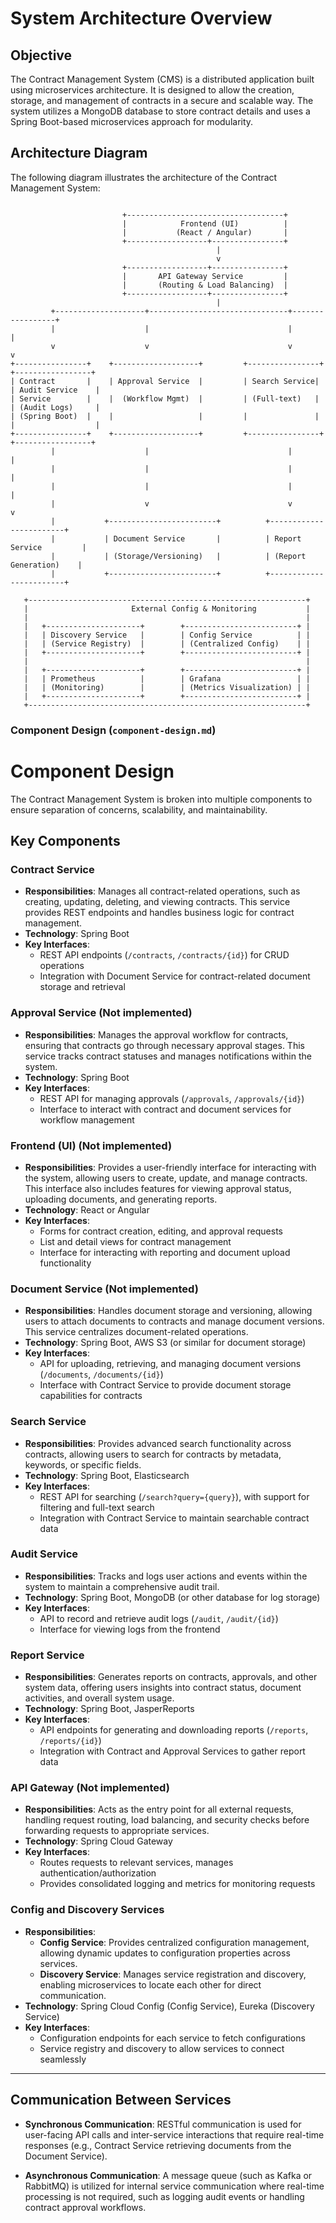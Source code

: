# System Architecture Overview

## Objective

The Contract Management System (CMS) is a distributed application built using microservices architecture. It is designed to allow the creation, storage, and management of contracts in a secure and scalable way. The system utilizes a MongoDB database to store contract details and uses a Spring Boot-based microservices approach for modularity.

## Architecture Diagram

The following diagram illustrates the architecture of the Contract Management System:

```

                         +-----------------------------------+
                         |            Frontend (UI)          |
                         |           (React / Angular)       |
                         +------------------+----------------+
                                              |
                                              v
                         +------------------+----------------+
                         |       API Gateway Service         |
                         |       (Routing & Load Balancing)  |
                         +------------------+----------------+
                                              |
         +--------------------+-------------------------------+-----------------+
         |                    |                               |                 |
         v                    v                               v                 v
+----------------+    +-------------------+         +----------------+     +-----------------+
| Contract       |    | Approval Service  |         | Search Service|     | Audit Service    |
| Service        |    |  (Workflow Mgmt)  |         | (Full-text)   |     | (Audit Logs)     |
| (Spring Boot)  |    |                   |         |               |     |                  |
+----------------+    +-------------------+         +----------------+     +-----------------+
         |                    |                               |                 |
         |                    |                               |                 |
         |                    |                               |                 |
         |                    v                               v                 v
         |           +------------------------+          +------------------------+
         |           | Document Service       |          | Report Service         |
         |           | (Storage/Versioning)   |          | (Report Generation)    |
         |           +------------------------+          +------------------------+

   +--------------------------------------------------------------+
   |                       External Config & Monitoring           |
   |                                                              |
   |   +---------------------+        +-------------------------+ |
   |   | Discovery Service   |        | Config Service          | |
   |   | (Service Registry)  |        | (Centralized Config)    | |
   |   +---------------------+        +-------------------------+ |
   |                                                              |
   |   +---------------------+        +-------------------------+ |
   |   | Prometheus          |        | Grafana                 | |
   |   | (Monitoring)        |        | (Metrics Visualization) | |
   |   +---------------------+        +-------------------------+ |
   +--------------------------------------------------------------+

```

### **Component Design (`component-design.md`)**

# Component Design

The Contract Management System is broken into multiple components to ensure separation of concerns, scalability, and maintainability.

## Key Components

### **Contract Service**
- **Responsibilities**: Manages all contract-related operations, such as creating, updating, deleting, and viewing contracts. This service provides REST endpoints and handles business logic for contract management.
- **Technology**: Spring Boot
- **Key Interfaces**: 
  - REST API endpoints (`/contracts`, `/contracts/{id}`) for CRUD operations
  - Integration with Document Service for contract-related document storage and retrieval

### **Approval Service (Not implemented)**
- **Responsibilities**: Manages the approval workflow for contracts, ensuring that contracts go through necessary approval stages. This service tracks contract statuses and manages notifications within the system.
- **Technology**: Spring Boot
- **Key Interfaces**:
  - REST API for managing approvals (`/approvals`, `/approvals/{id}`)
  - Interface to interact with contract and document services for workflow management

### **Frontend (UI) (Not implemented)**
- **Responsibilities**: Provides a user-friendly interface for interacting with the system, allowing users to create, update, and manage contracts. This interface also includes features for viewing approval status, uploading documents, and generating reports.
- **Technology**: React or Angular
- **Key Interfaces**:
  - Forms for contract creation, editing, and approval requests
  - List and detail views for contract management
  - Interface for interacting with reporting and document upload functionality

### **Document Service (Not implemented)**
- **Responsibilities**: Handles document storage and versioning, allowing users to attach documents to contracts and manage document versions. This service centralizes document-related operations.
- **Technology**: Spring Boot, AWS S3 (or similar for document storage)
- **Key Interfaces**:
  - API for uploading, retrieving, and managing document versions (`/documents`, `/documents/{id}`)
  - Interface with Contract Service to provide document storage capabilities for contracts

### **Search Service**
- **Responsibilities**: Provides advanced search functionality across contracts, allowing users to search for contracts by metadata, keywords, or specific fields.
- **Technology**: Spring Boot, Elasticsearch
- **Key Interfaces**:
  - REST API for searching (`/search?query={query}`), with support for filtering and full-text search
  - Integration with Contract Service to maintain searchable contract data

### **Audit Service**
- **Responsibilities**: Tracks and logs user actions and events within the system to maintain a comprehensive audit trail.
- **Technology**: Spring Boot, MongoDB (or other database for log storage)
- **Key Interfaces**:
  - API to record and retrieve audit logs (`/audit`, `/audit/{id}`)
  - Interface for viewing logs from the frontend

### **Report Service**
- **Responsibilities**: Generates reports on contracts, approvals, and other system data, offering users insights into contract status, document activities, and overall system usage.
- **Technology**: Spring Boot, JasperReports
- **Key Interfaces**:
  - API endpoints for generating and downloading reports (`/reports`, `/reports/{id}`)
  - Integration with Contract and Approval Services to gather report data

### **API Gateway (Not implemented)**
- **Responsibilities**: Acts as the entry point for all external requests, handling request routing, load balancing, and security checks before forwarding requests to appropriate services.
- **Technology**: Spring Cloud Gateway
- **Key Interfaces**:
  - Routes requests to relevant services, manages authentication/authorization
  - Provides consolidated logging and metrics for monitoring requests

### **Config and Discovery Services**
- **Responsibilities**:
  - **Config Service**: Provides centralized configuration management, allowing dynamic updates to configuration properties across services.
  - **Discovery Service**: Manages service registration and discovery, enabling microservices to locate each other for direct communication.
- **Technology**: Spring Cloud Config (Config Service), Eureka (Discovery Service)
- **Key Interfaces**:
  - Configuration endpoints for each service to fetch configurations
  - Service registry and discovery to allow services to connect seamlessly

---

## Communication Between Services

- **Synchronous Communication**: RESTful communication is used for user-facing API calls and inter-service interactions that require real-time responses (e.g., Contract Service retrieving documents from the Document Service).

- **Asynchronous Communication**: A message queue (such as Kafka or RabbitMQ) is utilized for internal service communication where real-time processing is not required, such as logging audit events or handling contract approval workflows.

